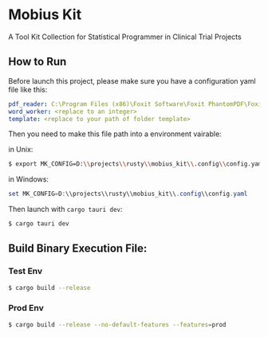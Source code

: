 # Mobius Kit

A Tool Kit Collection for Statistical Programmer in Clinical Trial Projects

## How to Run
Before launch this project, please make sure you have a configuration yaml file like this:
```yaml
pdf_reader: C:\Program Files (x86)\Foxit Software\Foxit PhantomPDF\FoxitPhantomPDF.exe
word_worker: <replace to an integer>
template: <replace to your path of folder template>
```
Then you need to make this file path into a environment vairable:

in Unix:

```bash
$ export MK_CONFIG=D:\\projects\\rusty\\mobius_kit\\.config\\config.yaml
```

in Windows:
```powershell
set MK_CONFIG=D:\\projects\\rusty\\mobius_kit\\.config\\config.yaml
```

Then launch with `cargo tauri dev`:
```bash
$ cargo tauri dev
```

## Build Binary Execution File:

### Test Env
```bash
$ cargo build --release
```

### Prod Env
```bash
$ cargo build --release --no-default-features --features=prod
```